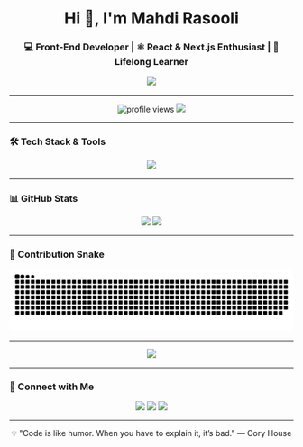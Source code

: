<!-- Profile Header -->
<h1 align="center">Hi 👋, I'm Mahdi Rasooli</h1>
<h3 align="center">💻 Front-End Developer | ⚛️ React & Next.js Enthusiast | 🧠 Lifelong Learner</h3>

<p align="center">
  <img src="https://readme-typing-svg.demolab.com/?lines=Welcome+to+my+GitHub!;Passionate+Front-end+Developer;React+%2F+Next+%2F+Tailwind+Lover&center=true&width=440&height=45&color=00d9ff&vCenter=true&size=22" />
</p>

---

<!-- Badges -->
<p align="center">
  <img src="https://komarev.com/ghpvc/?username=Mahdi-rasooli&label=Profile%20views&color=0e75b6&style=flat" alt="profile views" />
  <img src="https://img.shields.io/github/followers/Mahdi-rasooli?label=Follow&style=social" />
</p>

---

<!-- Tools / Tech Stack -->
### 🛠️ Tech Stack & Tools

<p align="center">
  <img src="https://skillicons.dev/icons?i=html,css,js,ts,react,nextjs,nodejs,tailwind,git,github,vscode" />
</p>

---

<!-- GitHub Stats -->
### 📊 GitHub Stats

<p align="center">
  <img src="https://github-readme-stats.vercel.app/api?username=Mahdi-rasooli&show_icons=true&theme=tokyonight&hide_border=true" width="45%" />
  <img src="https://github-readme-stats.vercel.app/api/top-langs/?username=Mahdi-rasooli&layout=compact&theme=tokyonight&hide_border=true" width="45%" />
</p>

---

<!-- Contribution Snake -->
### 🐍 Contribution Snake

<p align="center">
  <img src="https://github.com/Platane/snk/raw/output/github-contribution-grid-snake.svg?user=Mahdi-rasooli" />
</p>

---

<!-- GitHub Streak -->
<p align="center">
  <img src="https://github-readme-streak-stats.herokuapp.com/?user=Mahdi-rasooli&theme=tokyonight&hide_border=true" />
</p>

---

<!-- Connect with me -->
### 🔗 Connect with Me

<p align="center">
  <a href="https://linkedin.com/in/your-linkedin"><img src="https://img.shields.io/badge/LinkedIn-blue?logo=linkedin&style=for-the-badge" /></a>
  <a href="mailto:your@email.com"><img src="https://img.shields.io/badge/Gmail-red?logo=gmail&style=for-the-badge" /></a>
  <a href="https://your-website.com"><img src="https://img.shields.io/badge/Portfolio-%23000000.svg?&style=for-the-badge&logo=firefox&logoColor=white" /></a>
</p>

---

<!-- Footer -->
<p align="center">💡 "Code is like humor. When you have to explain it, it’s bad." — Cory House</p>
